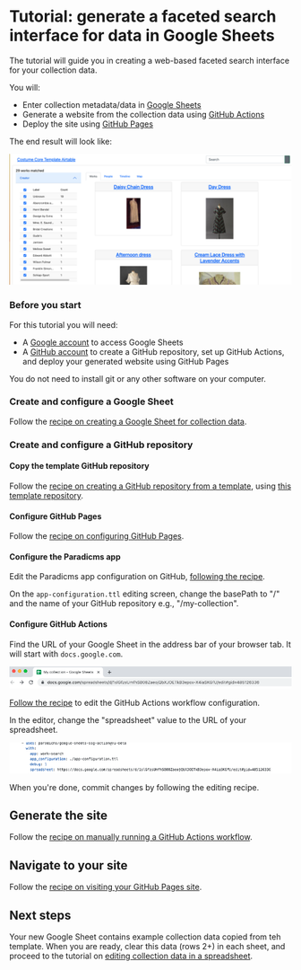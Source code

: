 # Tutorial: generate a faceted search interface for data in Google Sheets

The tutorial will guide you in creating a web-based faceted search interface for your collection data.

You will:
* Enter collection metadata/data in [Google Sheets](https://www.google.com/sheets/about/)
* Generate a website from the collection data using [GitHub Actions](https://github.com/features/actions)
* Deploy the site using [GitHub Pages](https://pages.github.com/)

The end result will look like:

![Screenshot of result](img/google-sheets-ssg/result.png)


### Before you start

For this tutorial you will need:

* A [Google account](https://support.google.com/accounts/answer/27441?hl=en) to access Google Sheets
* A [GitHub account](https://github.com/join) to create a GitHub repository, set up GitHub Actions, and deploy your generated website using GitHub Pages

You do not need to install git or any other software on your computer.


### Create and configure a Google Sheet

Follow the [recipe on creating a Google Sheet for collection data](../recipes/create-google-sheet).


### Create and configure a GitHub repository

#### Copy the template GitHub repository

Follow the [recipe on creating a GitHub repository from a template](../recipes/create-github-repository), using [this template repository](https://github.com/dressdiscover/exhibitions).

#### Configure GitHub Pages

Follow the [recipe on configuring GitHub Pages](../recipes/configure-github-pages).

#### Configure the Paradicms app

Edit the Paradicms app configuration on GitHub, [following the recipe](../recipes/edit-paradicms-app-configuration-on-github).

On the `app-configuration.ttl` editing screen, change the basePath to "/" and the name of your GitHub repository e.g., "/my-collection".

#### Configure GitHub Actions

Find the URL of your Google Sheet in the address bar of your browser tab. It will start with `docs.google.com`.

![Screenshot of the Google Sheets address bar](img/google-sheets-ssg/google-sheets-address-bar.png)

[Follow the recipe](../recipes/edit-github-ssg-workflow) to edit the GitHub Actions workflow configuration.

In the editor, change the "spreadsheet" value to the URL of your spreadsheet.

![Screenshot of setting the spreadsheet URL in the GitHub Actions workflow](img/google-sheets-ssg/github-workflow-set-spreadsheet.png)

When you're done, commit changes by following the editing recipe.

## Generate the site

Follow the [recipe on manually running a GitHub Actions workflow](../recipes/run-github-ssg-workflow).

## Navigate to your site

Follow the [recipe on visiting your GitHub Pages site](../recipe/visit-github-pages).

## Next steps

Your new Google Sheet contains example collection data copied from teh template. When you are ready, clear this data (rows 2+) in each sheet, and proceed to the tutorial on [editing collection data in a spreadsheet](./edit-spreadsheet).
